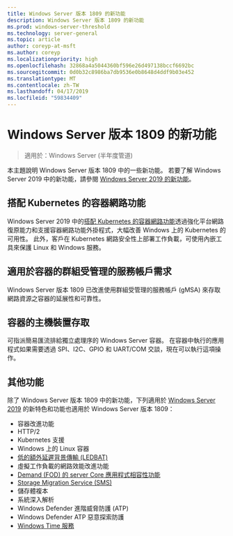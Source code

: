 ```yaml
---
title: Windows Server 版本 1809 的新功能
description: Windows Server 版本 1809 的新功能
ms.prod: windows-server-threshold
ms.technology: server-general
ms.topic: article
author: coreyp-at-msft
ms.author: coreyp
ms.localizationpriority: high
ms.openlocfilehash: 32868a4a5044360bf596e26d497138bccf6692bc
ms.sourcegitcommit: 0d0b32c8986ba7db9536e0b8648d4ddf9b03e452
ms.translationtype: MT
ms.contentlocale: zh-TW
ms.lasthandoff: 04/17/2019
ms.locfileid: "59834409"
---
```

# <a name="whats-new-in-windows-server-version-1809"></a>Windows Server 版本 1809 的新功能

>適用於：Windows Server (半年度管道)

本主題說明 Windows Server 版本 1809 中的一些新功能。 若要了解 Windows Server 2019 中的新功能，請參閱 [Windows Server 2019 的新功能](../get-started-19/whats-new-19.md)。

## <a name="container-networking-with-kubernetes"></a>搭配 Kubernetes 的容器網路功能

Windows Server 2019 中的[搭配 Kubernetes 的容器網路功能](https://docs.microsoft.com/windows-server/networking/sdn/technologies/containers/container-networking-overview)透過強化平台網路復原能力和支援容器網路功能外掛程式，大幅改善 Windows 上的 Kubernetes 的可用性。 此外，客戶在 Kubernetes 網路安全性上部署工作負載，可使用內嵌工具來保護 Linux 和 Windows 服務。

## <a name="group-managed-service-accounts-for-containers"></a>適用於容器的群組受管理的服務帳戶需求

Windows Server 版本 1809 已改進使用群組受管理的服務帳戶 (gMSA) 來存取網路資源之容器的延展性和可靠性。 

## <a name="host-device-access-for-containers"></a>容器的主機裝置存取

可指派簡易匯流排給獨立處理序的 Windows Server 容器。 在容器中執行的應用程式如果需要透過 SPI、I2C、GPIO 和 UART/COM 交談，現在可以執行這項操作。

## <a name="additional-features"></a>其他功能
除了 Windows Server 版本 1809 中的新功能，下列適用於 [Windows Server 2019](../get-started-19/get-started-19.md) 的新特色和功能也適用於 Windows Server 版本 1809：

* 容器改進功能
* HTTP/2
* Kubernetes 支援
* Windows 上的 Linux 容器
* [低的額外延遲背景傳輸 (LEDBAT)](https://blogs.technet.microsoft.com/networking/2018/07/25/ledbat/)
* 虛擬工作負載的網路效能改進功能
* [Demand (FOD) 的 server Core 應用程式相容性功能 ](https://docs.microsoft.com/windows-server/get-started-19/install-fod-19)
* [Storage Migration Service (SMS)](../storage/whats-new-in-storage.md#storage-spaces-direct)
* 儲存體複本
* 系統深入解析 
* Windows Defender 進階威脅防護 (ATP)
* Windows Defender ATP 惡意探索防護
* [Windows Time 服務](https://docs.microsoft.com/windows-server/networking/windows-time-service/insider-preview)

